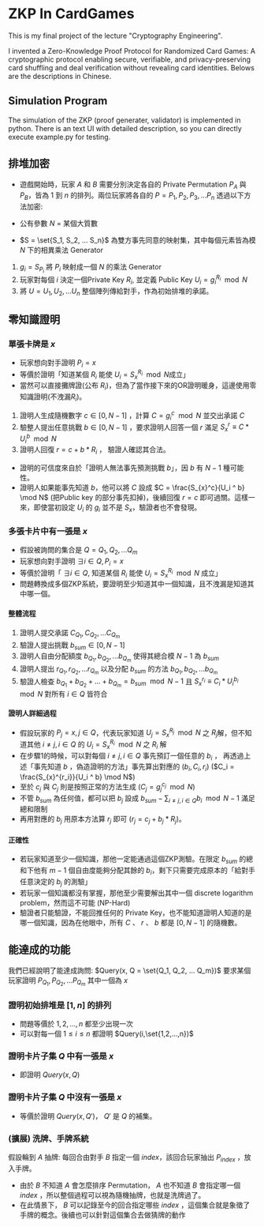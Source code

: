 # ZKP In CardGames
This is my final project of the lecture "Cryptography Engineering".

I invented a Zero-Knowledge Proof Protocol for Randomized Card Games: A cryptographic protocol enabling secure, verifiable, and privacy-preserving card shuffling and deal verification without revealing card identities. Belows are the descriptions in Chinese.

## Simulation Program
The simulation of the ZKP (proof generater, validator) is implemented in python.
There is an text UI with detailed description, so you can directly execute example.py for testing.

## 排堆加密
- 遊戲開始時，玩家 $A$ 和 $B$ 需要分別決定各自的 Private Permutation $P_A$ 與 $P_B$，皆為 $1$ 到 $n$ 的排列。兩位玩家將各自的 $P = {P_1, P_2, P_3, ... P_n}$ 透過以下方法加密:

- 公有參數 $N$ = 某個大質數 
- $S = \set{S_1, S_2, ... S_n}$ 為雙方事先同意的映射集，其中每個元素皆為模 $N$ 下的相異乘法 Generator

1. $g_i = S_{P_i}$ 將 $P_i$ 映射成一個 $N$ 的乘法 Generator
2. 玩家對每個 $i$ 決定一個Private Key $R_i$, 並定義 Public Key $U_i = g_i^{{R}_i} \mod N$
3. 將 $U = U_1, U_2, ... U_n$ 整個陣列傳給對手，作為初始排堆的承諾。 

## 零知識證明

### 單張卡牌是 $x$
- 玩家想向對手證明 $P_i = x$
- 等價於證明「知道某個 $R_i$ 能使 $U_i = S_{x}^{R_i} \mod N$成立」
- 當然可以直接攤牌證(公布 $R_i$)，但為了當作接下來的OR證明暖身，這邊使用零知識證明(不洩漏$R_i$)。
1. 證明人生成隨機數字 $c \in [0,N-1]$ ，計算 $C = g_i^c \mod N$ 並交出承諾 $C$
2. 驗整人提出任意挑戰 $b \in [0,N-1]$ ，要求證明人回答一個 $r$ 滿足 $S_{x}^r \equiv C * U_i^b \mod N$
3. 證明人回復 $r = c + b * R_i$ ， 驗證人確認其合法。
- 證明的可信度來自於「證明人無法事先預測挑戰 $b$」，因 $b$ 有 $N-1$ 種可能性。
- 證明人如果能事先知道 $b$，他可以將 $C$ 設成  $C = \frac{S_{x}^c}{U_i ^ b} \mod N$ (把Public key 的部分事先扣掉)，後續回復 $r = c$ 即可過關。這樣一來，即使當初設定 $U_i$ 的 $g_i$ 並不是 $S_{x}$，驗證者也不會發現。
 
### 多張卡片中有一張是 $x$
- 假設被詢問的集合是 $Q = {Q_1, Q_2,...Q_m}$
- 玩家想向對手證明 $\exists i \in Q, P_i = x$
- 等價於證明「 $\exists i \in Q$, 知道某個 $R_i$ 能使 $U_i = S_{x}^{R_i} \mod N$ 成立」
- 問題轉換成多個ZKP系統，要證明至少知道其中一個知識，且不洩漏是知道其中哪一個。

#### 整體流程
1. 證明人提交承諾 $C_{Q_1}, C_{Q_2},...C_{Q_m}$ 
2. 驗證人提出挑戰 $b_{sum} \in [0, N-1]$
3. 證明人自由分配額度 $b_{Q_1}, b_{Q_2},...b_{Q_m}$ 使得其總合模 $N-1$ 為 $b_{sum}$
4. 證明人提出 $r_{Q_1}, r_{Q_2},...r_{Q_m}$ 以及分配 $b_{sum}$ 的方法 $b_{Q_1}, b_{Q_2},...b_{Q_m}$
5. 驗證人檢查 $b_{Q_1}+b_{Q_2}+...+b_{Q_m}=b_{sum} \mod N-1$ 且 $S_{x}^{r_i} \equiv C_i * U_i^{b_i} \mod N$ 對所有 $i \in Q$ 皆符合

#### 證明人詳細過程

- 假設玩家的 $P_j = x, j \in Q$，代表玩家知道 $U_j = S_{x}^{R_j} \mod N$ 之 $R_j$解，但不知道其他 $i \neq j, i \in Q$ 的 $U_i = S_{x}^{R_i} \mod N$ 之 $R_i$ 解
- 在步驟1的時候，可以對每個 $i \neq j, i \in Q$ 事先預訂一個任意的 $b_i$ ， 再透過上述「事先知道 $b$ ，偽造證明的方法」事先算出對應的 $(b_i, C_i, r_i)$ ($C_i = \frac{S_{x}^{r_i}}{U_i ^ b} \mod N$)
- 至於 $c_j$ 與 $C_j$ 則是按照正常的方法生成 ($C_j = g_j^{c_j} \mod N$)
- 不管 $b_{sum}$ 為任何值，都可以把 $b_j$ 設成 $b_{sum} - \sum_{i \neq j, i \in Q}{b_i} \mod N-1$ 滿足總和限制
- 再用對應的 $b_j$ 用原本方法算 $r_j$ 即可 ($r_j = c_j + b_j * R_j$)。

#### 正確性

- 若玩家知道至少一個知識，那他一定能通過這個ZKP測驗。在限定 $b_{sum}$ 的總和下他有 $m-1$ 個自由度能夠分配其餘的 $b_i$，剩下只需要完成原本的「給對手任意決定的 $b_j$ 的測驗」
- 若玩家一個知識都沒有掌握，那他至少需要解出其中一個 discrete logarithm problem，然而這不可能 (NP-Hard)
- 驗證者只能驗證，不能回推任何的 Private Key，也不能知道證明人知道的是哪一個知識，因為在他眼中，所有 $C$ 、 $r$ 、 $b$ 都是 $[0,N-1]$ 的隨機數。

## 能達成的功能

我們已經說明了能達成詢問: $Query(x, Q = \set{Q_1, Q_2, ... Q_m})$
要求某個玩家證明 $P_{Q_1}, P_{Q_2}, ... P_{Q_m}$ 其中一個為 $x$

### 證明初始排堆是 $[1,n]$ 的排列
- 問題等價於 $1,2,...,n$ 都至少出現一次
- 可以對每一個 $1 \leq i \leq n$ 都證明 $Query(i,\set{1,2,...,n})$
### 證明卡片子集 $Q$ 中有一張是 $x$
- 即證明 $Query(x, Q)$
### 證明卡片子集 $Q$ 中沒有一張是 $x$
- 等價於證明 $Query(x, Q')$， $Q'$ 是 $Q$ 的補集。

### (擴展) 洗牌、手牌系統
假設輪到 $A$ 抽牌:
每回合由對手 $B$ 指定一個 $index$，該回合玩家抽出 $P_{index}$ ，放入手牌。
- 由於 $B$ 不知道 $A$ 會怎麼排序 Permutation， $A$ 也不知道 $B$ 會指定哪一個 $index$ ，所以整個過程可以視為隨機抽牌，也就是洗牌過了。 
- 在此情景下， $B$ 可以記錄至今的回合指定哪些 $index$ ，這個集合就是象徵了手牌的概念。後續也可以針對這個集合去做猜牌的動作
